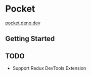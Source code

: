 
# Pocket
[pocket.deno.dev](https://pocket.deno.dev)

## Getting Started

## TODO
+ Support Redux DevTools Extension
